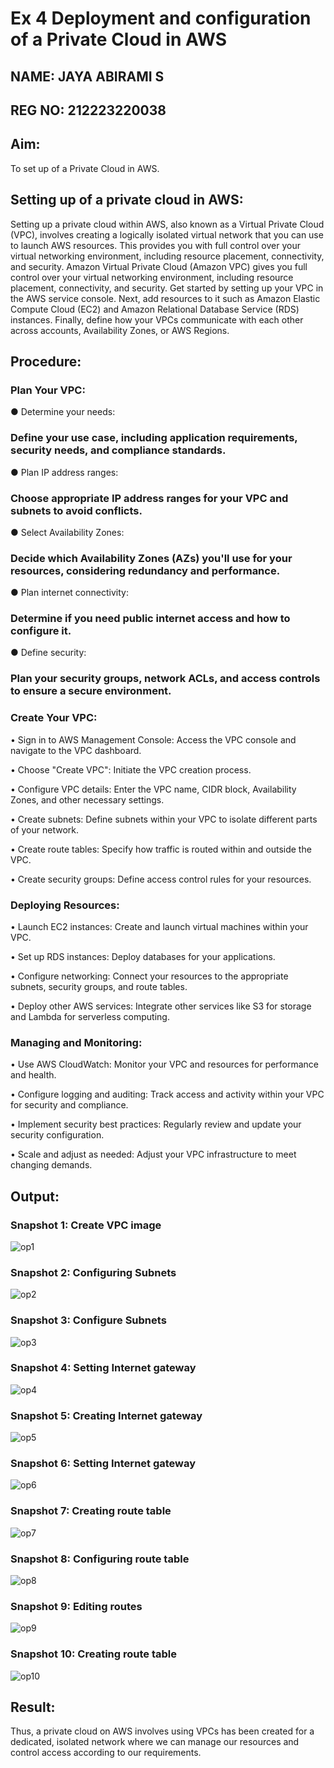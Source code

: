 # Ex 4 Deployment and configuration of a Private Cloud in AWS
## NAME: JAYA ABIRAMI S
## REG NO: 212223220038

## Aim:
To set up of a Private Cloud in AWS.

## Setting up of a private cloud in AWS:
Setting up a private cloud within AWS, also known as a Virtual Private Cloud (VPC), involves creating a logically isolated virtual network that you can use to launch AWS resources. This provides you with full control over your virtual networking environment, including resource placement, connectivity, and security. Amazon Virtual Private Cloud (Amazon VPC) gives you full control over your virtual networking environment, including resource placement, connectivity, and security. Get started by setting up your VPC in the AWS service console. Next, add resources to it such as Amazon Elastic Compute Cloud (EC2) and Amazon Relational Database Service (RDS) instances. Finally, define how your VPCs communicate with each other across accounts, Availability Zones, or AWS Regions.

## Procedure:

### Plan Your VPC:
● Determine your needs:

### Define your use case, including application requirements, security needs, and compliance standards.

● Plan IP address ranges:

### Choose appropriate IP address ranges for your VPC and subnets to avoid conflicts.

● Select Availability Zones:

### Decide which Availability Zones (AZs) you'll use for your resources, considering redundancy and performance.

● Plan internet connectivity:

### Determine if you need public internet access and how to configure it.

● Define security:

### Plan your security groups, network ACLs, and access controls to ensure a secure environment.

### Create Your VPC:
• Sign in to AWS Management Console: Access the VPC console and navigate to the VPC dashboard.

• Choose "Create VPC": Initiate the VPC creation process.

• Configure VPC details: Enter the VPC name, CIDR block, Availability Zones, and other necessary settings.

• Create subnets: Define subnets within your VPC to isolate different parts of your network.

• Create route tables: Specify how traffic is routed within and outside the VPC.

• Create security groups: Define access control rules for your resources.

### Deploying Resources:
• Launch EC2 instances: Create and launch virtual machines within your VPC.

• Set up RDS instances: Deploy databases for your applications.

• Configure networking: Connect your resources to the appropriate subnets, security groups, and route tables.

• Deploy other AWS services: Integrate other services like S3 for storage and Lambda for serverless computing.

### Managing and Monitoring:

• Use AWS CloudWatch: Monitor your VPC and resources for performance and health.

• Configure logging and auditing: Track access and activity within your VPC for security and compliance.

• Implement security best practices: Regularly review and update your security configuration.

• Scale and adjust as needed: Adjust your VPC infrastructure to meet changing demands.

## Output:

### Snapshot 1: Create VPC image

![op1](https://github.com/user-attachments/assets/f1bbe800-eb49-4fc4-a8b4-0b2c45b87da4)


### Snapshot 2: Configuring Subnets
![op2](https://github.com/user-attachments/assets/5c4d49dd-503e-44b7-8c00-783c7d7c9b16)

### Snapshot 3: Configure Subnets
![op3](https://github.com/user-attachments/assets/2dd70a6f-21c0-4390-9569-546792f76a81)

### Snapshot 4: Setting Internet gateway
![op4](https://github.com/user-attachments/assets/9531c864-6e80-40aa-91df-104d2a5724cc)

### Snapshot 5: Creating Internet gateway
![op5](https://github.com/user-attachments/assets/88a01fd1-add8-4f6e-a018-32d0d34edfcc)

### Snapshot 6: Setting Internet gateway
![op6](https://github.com/user-attachments/assets/b857ff77-0d91-4558-8327-c53a2887dce8)

### Snapshot 7: Creating route table

![op7](https://github.com/user-attachments/assets/5d9b8973-6962-465b-94e0-4ad0bc7f5db6)


### Snapshot 8: Configuring route table
![op8](https://github.com/user-attachments/assets/b70e1607-37e5-481a-92f2-543177903903)

### Snapshot 9: Editing routes

![op9](https://github.com/user-attachments/assets/fc6a6898-19bc-443f-93d7-369c9521ab1c)


### Snapshot 10: Creating route table
![op10](https://github.com/user-attachments/assets/75e0f1e3-cf04-45b5-a554-ee807f00c668)


## Result:
Thus, a private cloud on AWS involves using VPCs has been created for a dedicated, isolated network where we can manage our resources and control access according to our requirements.
